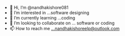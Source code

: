 - 👋 Hi, I’m @nandhakishore081
- 👀 I’m interested in ...software designing
- 🌱 I’m currently learning ...coding 
- 💞️ I’m looking to collaborate on ... software or coding
- 📫 How to reach me ...nandhakishoreelp@outlook.com

<!---
nandhakishore081/nandhakishore081 is a ✨ special ✨ repository because its `README.md` (this file) appears on your GitHub profile.
You can click the Preview link to take a look at your changes.
--->
